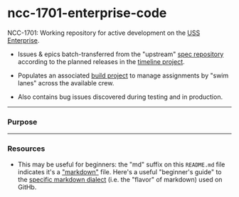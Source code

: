 # ncc-1701-enterprise-code
NCC-1701: Working repository for active development on the [USS Enterprise](https://www.startrek.com/database_article/enterprise).  

- Issues &amp; epics batch-transferred from the "upstream" [spec repository](https://github.com/dpcunningham/ncc-1701-enterprise-specs) according to the planned releases in the [timeline project](https://github.com/dpcunningham/ncc-1701-enterprise-specs/projects).  

- Populates an associated [build project](https://github.com/dpcunningham/ncc-1701-enterprise-code/projects) to manage assignments by "swim lanes" across the available crew.  

- Also contains bug issues discovered during testing and in production.


---

### Purpose

--- 

### Resources

- This may be useful for beginners: the "md" suffix on this `README.md` file indicates it's a ["markdown"](https://en.wikipedia.org/wiki/Markdown) file. Here's a useful "beginner's guide" to the [specific markdown dialect](https://help.github.com/en/articles/basic-writing-and-formatting-syntax) (i.e. the "flavor" of markdown) used on GitHb.

